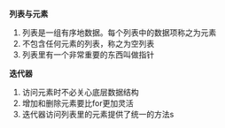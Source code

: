 **列表与元素**
1. 列表是一组有序地数据。每个列表中的数据项称之为元素
2. 不包含任何元素的列表，称之为空列表
3. 列表里有一个非常重要的东西叫做指针

**迭代器**
1. 访问元素时不必关心底层数据结构
2. 增加和删除元素要比for更加灵活
3. 迭代器访问列表里的元素提供了统一的方法s

